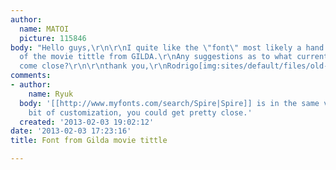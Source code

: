 ```yaml
---
author:
  name: MATOI
  picture: 115846
body: "Hello guys,\r\n\r\nI quite like the \"font\" most likely a hand drawn illustration
  of the movie tittle from GILDA.\r\nAny suggestions as to what current font might
  come close?\r\n\r\nthank you,\r\nRodrigo[img:sites/default/files/old-images/gilda-title-still_4010.jpeg]"
comments:
- author:
    name: Ryuk
  body: '[[http://www.myfonts.com/search/Spire|Spire]] is in the same vein. With a
    bit of customization, you could get pretty close.'
  created: '2013-02-03 19:02:12'
date: '2013-02-03 17:23:16'
title: Font from Gilda movie tittle

---
```

